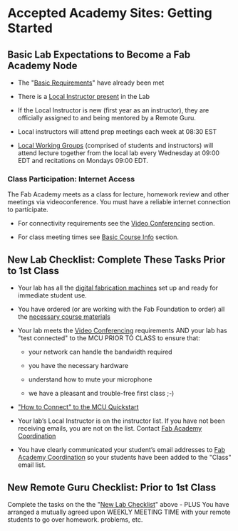 # Accepted Academy Sites: Getting Started

## Basic Lab Expectations to Become a Fab Academy Node

* The "[Basic Requirements](new_and_aspiring_labs_basic_requirement.md)" have already been met

* There is a [Local Instructor present](local_instructor_and_remote_guru_responsibilities_.md) in the Lab

* If the Local Instructor is new (first year as an instructor), they are officially assigned to and being mentored by a Remote Guru.

* Local instructors will attend prep meetings each week at 08:30 EST

* [Local Working Groups](local_instructor_and_remote_guru_responsibilities_.md) (comprised of students and instructors) will attend lecture together from the local lab every Wednesday at 09:00 EDT and recitations on Mondays 09:00 EDT.

### Class Participation: Internet Access

The Fab Academy meets as a class for lecture, homework review and other meetings via videoconference.  You must have a reliable internet connection to participate.

* For connectivity requirements see the [Video Conferencing](video_conferencing_and_mailing_lists.md) section.  

* For class meeting times see [Basic Course Info](basic_fab_academy_course_info.md) section.

## New Lab Checklist: Complete These Tasks Prior to 1st Class

* Your lab has all the [digital fabrication machines](new_and_aspiring_labs_basic_requirement.md) set up and ready for immediate student use.

* You have ordered (or are working with the Fab Foundation to order) all the [necessary course materials](new_and_aspiring_labs_basic_requirement.md)

* Your lab meets the [Video Conferencing](video_conferencing_and_mailing_lists.md) requirements AND your lab has "test connected" to the MCU PRIOR TO CLASS to ensure that:

    * your network can handle the bandwidth required

    * you have the necessary hardware

    * understand how to mute your microphone

    * we have a pleasant and trouble-free first class ;-)

* ["How to Connect" to the MCU Quickstart](video_conferencing_and_mailing_lists.md)

* Your lab’s Local Instructor is on the instructor list. If you have not been receiving emails, you are not on the list. Contact [Fab Academy Coordination](mailto:coordination@fabacademy.org)

* You have clearly communicated your student’s email addresses to [Fab Academy Coordination](mailto:coordination@fabacademy.org) so your students have been added to the "Class" email list.

## New Remote Guru Checklist: Prior to 1st Class

Complete the tasks on the the "[New Lab Checklist](new_and_aspiring_labs_basic_requirement.md)" above - PLUS You have arranged a mutually agreed upon WEEKLY MEETING TIME with your remote students to go over homework. problems, etc.
